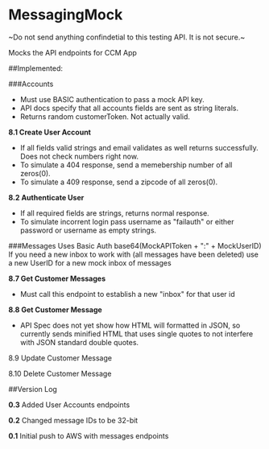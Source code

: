 # MessagingMock

~Do not send anything confindetial to this testing API. It is not secure.~

Mocks the API endpoints for CCM App
 
##Implemented: 

###Accounts
- Must use BASIC authentication to pass a mock API key. 
- API docs specify that all accounts fields are sent as string literals. 
- Returns random customerToken. Not actually valid.


**8.1 Create User Account**

- If all fields valid strings and email validates as well returns successfully. Does not check numbers right now. 
- To simulate a 404 response, send a memebership number of all zeros(0). 
- To simulate a 409 response, send a zipcode of all zeros(0).

**8.2 Authenticate User**

- If all required fields are strings, returns normal response.
- To simulate incorrent login pass username as "failauth" or either password or username as empty strings.


###Messages
Uses Basic Auth base64(MockAPIToken + ":" + MockUserID)
If you need a new inbox to work with (all messages have been deleted) use a new UserID for a new mock inbox of messages
 
**8.7 Get Customer Messages**
- Must call this endpoint to establish a new "inbox" for that user id


**8.8 Get Customer Message**
- API Spec does not yet show how HTML will formatted in JSON, so currently sends minified HTML that uses single quotes to not interfere with JSON standard double quotes.     

8.9 Update Customer Message

8.10 Delete Customer Message


##Version Log

**0.3**
Added User Accounts endpoints

**0.2**
Changed message IDs to be 32-bit

**0.1**
Initial push to AWS with messages endpoints
  